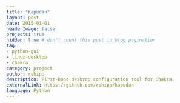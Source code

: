 ```yaml
---
title: "Kapudan"
layout: post
date: 2015-01-01
headerImage: false
projects: true
hidden: true # don't count this post in blog pagination
tag:
- python-gui
- linux-desktop
- chakra
category: project
author: rshipp
description: First-boot desktop configuration tool for Chakra.
externalLink: https://github.com/rshipp/kapudan
language: Python
---
```

